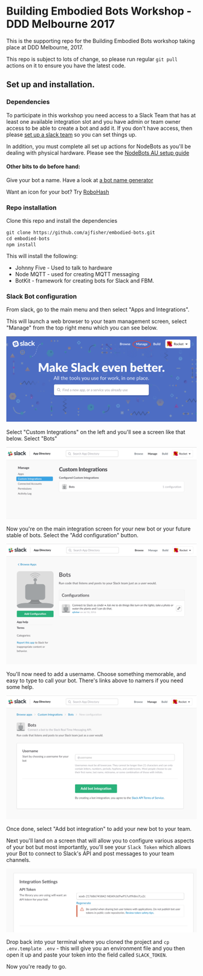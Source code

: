 # Building Embodied Bots Workshop - DDD Melbourne 2017

This is the supporting repo for the Building Embodied Bots workshop taking
place at DDD Melbourne, 2017.

This repo is subject to lots of change, so please run regular `git pull` actions
on it to ensure you have the latest code.

## Set up and installation.

### Dependencies

To participate in this workshop you need access to a Slack Team that has at
least one available integration slot and you have admin or team owner access
to be able to create a bot and add it. If you don't have access, then please
[set up a slack team](https://slack.com) so you can set things up.

In addition, you must complete all set up actions for NodeBots as you'll be
dealing with physical hardware. Please see the
[NodeBots AU setup guide](https://github.com/nodebotsau/nbdau/blob/master/setup.md)

#### Other bits to do before hand:

Give your bot a name. Have a look at
[a bot name generator](http://www.fantasynamegenerators.com/robot-names.php)

Want an icon for your bot? Try [RoboHash](https://robohash.org/)

### Repo installation

Clone this repo and install the dependencies

```
git clone https://github.com/ajfisher/embodied-bots.git
cd embodied-bots
npm install
```

This will install the following:

* Johnny Five - Used to talk to hardware
* Node MQTT - used for creating MQTT messaging
* BotKit - framework for creating bots for Slack and FBM.

### Slack Bot configuration

From slack, go to the main menu and then select "Apps and Integrations".

This will launch a web browser to your team management screen, select "Manage"
from the top right menu which you can see below.

![](slides/images/manage.png)

Select "Custom Integrations" on the left and you'll see a screen like that below.
Select "Bots"

![](slides/images/integrations.png)

Now you're on the main integration screen for your new bot or your future stable
of bots. Select the "Add configuration" button.

![](slides/images/add_config.png)

You'll now need to add a username. Choose something memorable, and easy to type
to call your bot. There's links above to namers if you need some help.

![](slides/images/create_name.png)

Once done, select "Add bot integration" to add your new bot to your team.

Next you'll land on a screen that will allow you to configure various aspects
of your bot but most importantly, you'll see your `Slack Token` which allows
your Bot to connect to Slack's API and post messages to your team channels.

![](slides/images/get_token.png)

Drop back into your terminal where you cloned the project and
`cp .env.template .env` - this will give you an environment file and you
then open it up and paste your token into the field called `SLACK_TOKEN`.

Now you're ready to go.

